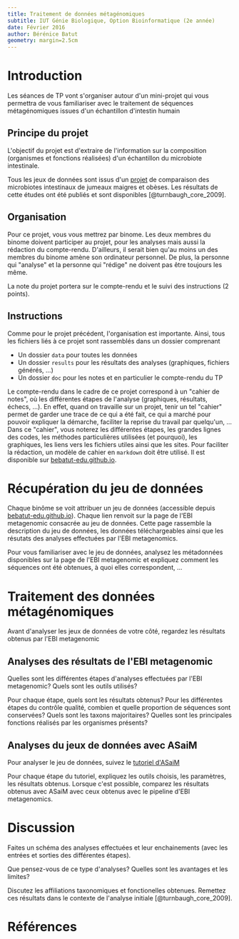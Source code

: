 ```yaml
---
title: Traitement de données métagénomiques
subtitle: IUT Génie Biologique, Option Bioinformatique (2e année)
date: Février 2016
author: Bérénice Batut
geometry: margin=2.5cm
---
```


# Introduction

Les séances de TP vont s'organiser autour d'un mini-projet qui vous permettra de 
vous familiariser avec le traitement de séquences métagénomiques issues d'un 
échantillon d'intestin humain

## Principe du projet

L'objectif du projet est d'extraire de l'information sur la composition (organismes
et fonctions réalisées) d'un échantillon du microbiote intestinale.

Tous les jeux de données sont issus d'un [projet](https://www.ebi.ac.uk/metagenomics/projects/SRP000319) 
de comparaison des microbiotes intestinaux de jumeaux maigres et obèses. Les 
résultats de cette études ont été publiés et sont disponibles [@turnbaugh_core_2009].

## Organisation

Pour ce projet, vous vous mettrez par binome. Les deux membres du binome doivent
participer au projet, pour les analyses mais aussi la rédaction du compte-rendu. 
D'ailleurs, il serait bien qu'au moins un des membres du binome amène son 
ordinateur personnel. De plus, la personne qui "analyse" et la personne qui "rédige"
ne doivent pas être toujours les même.

La note du projet portera sur le compte-rendu et le suivi des instructions (2 
points).

## Instructions

Comme pour le projet précédent, l'organisation est importante. Ainsi, tous les 
fichiers liés à ce projet sont rassemblés dans un dossier comprenant

- Un dossier `data` pour toutes les données
- Un dossier `results` pour les résultats des analyses (graphiques, fichiers
générés, ...)
- Un dossier `doc` pour les notes et en particulier le compte-rendu du TP

Le compte-rendu dans le cadre de ce projet correspond à un "cahier de notes", où
les différentes étapes de l'analyse (graphiques, résultats, échecs, ...). En 
effet, quand on travaille sur un projet, tenir un tel "cahier" permet de garder une
trace de ce qui a été fait, ce qui a marché pour pouvoir expliquer la démarche, 
faciliter la reprise du travail par quelqu'un, ... Dans ce "cahier", vous noterez
les différentes étapes, les grandes lignes des codes, les méthodes particulières
utilisées (et pourquoi), les graphiques, les liens vers les fichiers utiles ainsi
que les sites. Pour faciliter la rédaction, un modèle de cahier en `markdown` doit
être utilisé. Il est disponible sur [bebatut-edu.github.io](http://bebatut-edu.github.io/).

# Récupération du jeu de données

Chaque binôme se voit attribuer un jeu de données (accessible depuis 
[bebatut-edu.github.io](http://bebatut-edu.github.io/)). Chaque lien renvoit sur
la page de l'EBI metagenomic consacrée au jeu de données. Cette page rassemble la
description du jeu de données, les données téléchargeables ainsi que les résutats
des analyses effectuées par l'EBI metagenomics.

Pour vous familiariser avec le jeu de données, analysez les métadonnées 
disponibles sur la page de l'EBI metagenomic et expliquez comment les séquences 
ont été obtenues, à quoi elles correspondent, ...

# Traitement des données métagénomiques

Avant d'analyser les jeux de données de votre côté, regardez les résultats obtenus
par l'EBI metagenomic

## Analyses des résultats de l'EBI metagenomic

Quelles sont les différentes étapes d'analyses effectuées par l'EBI metagenomic?
Quels sont les outils utilisés? 

Pour chaque étape, quels sont les résultats obtenus? Pour les différentes étapes 
du contrôle qualité, combien et quelle proportion de séquences sont conservées?
Quels sont les taxons majoritaires? Quelles sont les principales fonctions 
réalisés par les organismes présents?

## Analyses du jeux de données avec ASaiM

Pour analyser le jeu de données, suivez le 
[tutoriel d'ASaiM](http://asaim.readthedocs.org/en/latest/framework/tutorial/index.html)

Pour chaque étape du tutoriel, expliquez les outils choisis, les paramètres, les
résultats obtenus. Lorsque c'est possible, comparez les résultats
obtenus avec ASaiM avec ceux obtenus avec le pipeline d'EBI metagenomics.

# Discussion

Faites un schéma des analyses effectuées et leur enchainements (avec les entrées
et sorties des différentes étapes).

Que pensez-vous de ce type d'analyses? Quelles sont les avantages et les limites?

Discutez les affiliations taxonomiques et fonctionelles obtenues. Remettez ces
résultats dans le contexte de l'analyse initiale [@turnbaugh_core_2009].

# Références
